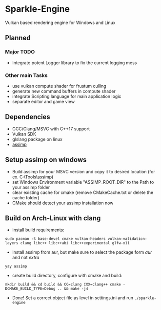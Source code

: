 # Sparkle-Engine  

Vulkan based rendering engine for Windows and Linux 

## Planned
### Major TODO  
* Integrate potent Logger library to fix the current logging mess  
  
### Other main Tasks  
* use vulkan compute shader for frustum culling  
* generate new command buffers in compute shader  
* integrate Scripting language for main application logic  
* separate editor and game view  

## Dependencies  
* GCC/Clang/MSVC with C++17 support  
* Vulkan SDK  
* glslang package on linux
* [assimp](https://github.com/assimp/assimp)


## Setup assimp on windows  
* Build assimp for your MSVC version and copy it to desired location (for ex. C:\Tools\assimp)  
* set Windows Environment variable "ASSIMP_ROOT_DIR" to the Path to your assimp folder  
* clear existing cache for cmake (remove CMakeCache.txt or delete the cache folder)  
* CMake should detect your assimp installation now

## Build on Arch-Linux with clang
* Install build requirements:  
```
sudo pacman -S base-devel cmake vulkan-headers vulkan-validation-layers clang libc++ libc++abi libc++experimental glfw-x11
```  
* Install assimp from aur, but make sure to select the package form *aur* and not *extra*   
```
yay assimp
```   
* create build directory, configure with cmake and build:  
```
mkdir build && cd build && CC=clang CXX=clang++ cmake -DCMAKE_BUILD_TYPE=Debug .. && make -j4
```
* Done! Set a correct object file as level in settings.ini and run ```./sparkle-engine```  

